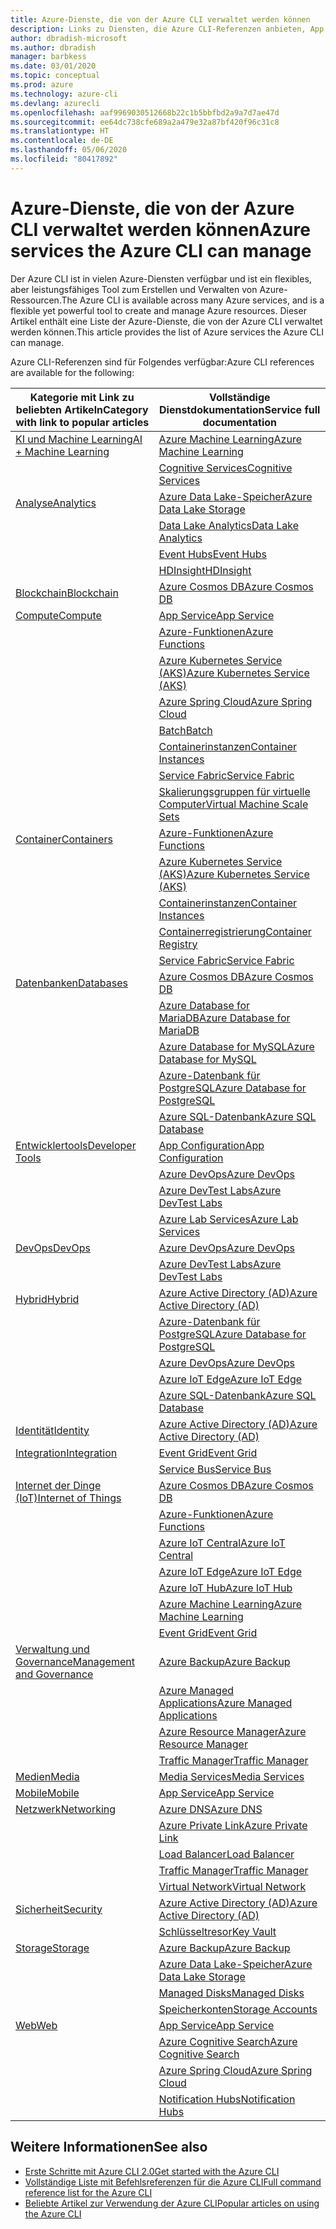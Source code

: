 ```yaml
---
title: Azure-Dienste, die von der Azure CLI verwaltet werden können
description: Links zu Diensten, die Azure CLI-Referenzen anbieten, App Configuration, App Service, Active Directory (AD), Backup, Cognitive Search, Cosmos DB, Data Lake Storage, Datenbank, MariaDB, MySQL, PostgreSQL, PostgreSQL, DevOps, DevTest Labs, DNS, Functions, IoT, IoT Central, IoT Edge, IoT Hub, Kubernetes Service (AKS), Lab Services, Machine Learning, Managed Applications, Private Link, Resource Manager, Spring Cloud, SQL-Datenbank, Batch, Cognitive Services, Container Instances, Container Registry, Data Lake Analytics, Event Grid, Event Hubs, HDInsight, Key Vault, Load Balancer, Managed Disks, Media Services, Notification Hubs, Service Bus, Service Fabric, Speicherkonten, Traffic Manager, Virtual Machine Scale Sets, Virtual Network, Compute, Netzwerk, Internet der Dinge, Entwicklertools, Datenbanken, Analytics, Verwaltung und Governance, Hybrid, Storage, Sicherheit, KI, KI und Machine Learning
author: dbradish-microsoft
ms.author: dbradish
manager: barbkess
ms.date: 03/01/2020
ms.topic: conceptual
ms.prod: azure
ms.technology: azure-cli
ms.devlang: azurecli
ms.openlocfilehash: aaf9969030512668b22c1b5bbfbd2a9a7d7ae47d
ms.sourcegitcommit: ee64dc738cfe689a2a479e32a87bf420f96c31c8
ms.translationtype: HT
ms.contentlocale: de-DE
ms.lasthandoff: 05/06/2020
ms.locfileid: "80417892"
---
```

# <a name="azure-services-the-azure-cli-can-manage"></a><span data-ttu-id="0e4b8-103">Azure-Dienste, die von der Azure CLI verwaltet werden können</span><span class="sxs-lookup"><span data-stu-id="0e4b8-103">Azure services the Azure CLI can manage</span></span>

<span data-ttu-id="0e4b8-104">Der Azure CLI ist in vielen Azure-Diensten verfügbar und ist ein flexibles, aber leistungsfähiges Tool zum Erstellen und Verwalten von Azure-Ressourcen.</span><span class="sxs-lookup"><span data-stu-id="0e4b8-104">The Azure CLI is available across many Azure services, and is a flexible yet powerful tool to create and manage Azure resources.</span></span>  <span data-ttu-id="0e4b8-105">Dieser Artikel enthält eine Liste der Azure-Dienste, die von der Azure CLI verwaltet werden können.</span><span class="sxs-lookup"><span data-stu-id="0e4b8-105">This article provides the list of Azure services the Azure CLI can manage.</span></span>

<span data-ttu-id="0e4b8-106">Azure CLI-Referenzen sind für Folgendes verfügbar:</span><span class="sxs-lookup"><span data-stu-id="0e4b8-106">Azure CLI references are available for the following:</span></span>  

| <span data-ttu-id="0e4b8-107">Kategorie mit Link zu beliebten Artikeln</span><span class="sxs-lookup"><span data-stu-id="0e4b8-107">Category with link to popular articles</span></span> | <span data-ttu-id="0e4b8-108">Vollständige Dienstdokumentation</span><span class="sxs-lookup"><span data-stu-id="0e4b8-108">Service full documentation</span></span>
|-|-|
|[<span data-ttu-id="0e4b8-109">KI und Machine Learning</span><span class="sxs-lookup"><span data-stu-id="0e4b8-109">AI + Machine Learning</span></span>](/cli/azure/popular-articles-using-the-azure-cli?#ai--machine-learning)| [<span data-ttu-id="0e4b8-110">Azure Machine Learning</span><span class="sxs-lookup"><span data-stu-id="0e4b8-110">Azure Machine Learning</span></span>](/azure/machine-learning/)
||[<span data-ttu-id="0e4b8-111">Cognitive Services</span><span class="sxs-lookup"><span data-stu-id="0e4b8-111">Cognitive Services</span></span>](/azure/cognitive-services/)
|[<span data-ttu-id="0e4b8-112">Analyse</span><span class="sxs-lookup"><span data-stu-id="0e4b8-112">Analytics</span></span>](/cli/azure/popular-articles-using-the-azure-cli?#analytics)|[<span data-ttu-id="0e4b8-113">Azure Data Lake-Speicher</span><span class="sxs-lookup"><span data-stu-id="0e4b8-113">Azure Data Lake Storage</span></span>](/azure/storage/blobs/data-lake-storage-introduction/)
||[<span data-ttu-id="0e4b8-114">Data Lake Analytics</span><span class="sxs-lookup"><span data-stu-id="0e4b8-114">Data Lake Analytics</span></span>](/azure/data-lake-analytics/)
||[<span data-ttu-id="0e4b8-115">Event Hubs</span><span class="sxs-lookup"><span data-stu-id="0e4b8-115">Event Hubs</span></span>](/azure/event-hubs/)
||[<span data-ttu-id="0e4b8-116">HDInsight</span><span class="sxs-lookup"><span data-stu-id="0e4b8-116">HDInsight</span></span>](/azure/hdinsight/)
|[<span data-ttu-id="0e4b8-117">Blockchain</span><span class="sxs-lookup"><span data-stu-id="0e4b8-117">Blockchain</span></span>](popular-articles-using-the-azure-cli.md)|[<span data-ttu-id="0e4b8-118">Azure Cosmos DB</span><span class="sxs-lookup"><span data-stu-id="0e4b8-118">Azure Cosmos DB</span></span>](/azure/cosmos-db/)
|[<span data-ttu-id="0e4b8-119">Compute</span><span class="sxs-lookup"><span data-stu-id="0e4b8-119">Compute</span></span>](/cli/azure/popular-articles-using-the-azure-cli?#compute)|[<span data-ttu-id="0e4b8-120">App Service</span><span class="sxs-lookup"><span data-stu-id="0e4b8-120">App Service</span></span>](/azure/app-service/)
||[<span data-ttu-id="0e4b8-121">Azure-Funktionen</span><span class="sxs-lookup"><span data-stu-id="0e4b8-121">Azure Functions</span></span>](/azure/azure-functions/)
||[<span data-ttu-id="0e4b8-122">Azure Kubernetes Service (AKS)</span><span class="sxs-lookup"><span data-stu-id="0e4b8-122">Azure Kubernetes Service (AKS)</span></span>](/azure/aks/)
||[<span data-ttu-id="0e4b8-123">Azure Spring Cloud</span><span class="sxs-lookup"><span data-stu-id="0e4b8-123">Azure Spring Cloud</span></span>](/azure/spring-cloud/)
||[<span data-ttu-id="0e4b8-124">Batch</span><span class="sxs-lookup"><span data-stu-id="0e4b8-124">Batch</span></span>](/azure/batch/)
||[<span data-ttu-id="0e4b8-125">Containerinstanzen</span><span class="sxs-lookup"><span data-stu-id="0e4b8-125">Container Instances</span></span>](/azure/container-instances/)
||[<span data-ttu-id="0e4b8-126">Service Fabric</span><span class="sxs-lookup"><span data-stu-id="0e4b8-126">Service Fabric</span></span>](/azure/service-fabric/)
||[<span data-ttu-id="0e4b8-127">Skalierungsgruppen für virtuelle Computer</span><span class="sxs-lookup"><span data-stu-id="0e4b8-127">Virtual Machine Scale Sets</span></span>](/azure/virtual-machine-scale-sets/)
|[<span data-ttu-id="0e4b8-128">Container</span><span class="sxs-lookup"><span data-stu-id="0e4b8-128">Containers</span></span>](popular-articles-using-the-azure-cli.md)|[<span data-ttu-id="0e4b8-129">Azure-Funktionen</span><span class="sxs-lookup"><span data-stu-id="0e4b8-129">Azure Functions</span></span>](/azure/azure-functions/)
||[<span data-ttu-id="0e4b8-130">Azure Kubernetes Service (AKS)</span><span class="sxs-lookup"><span data-stu-id="0e4b8-130">Azure Kubernetes Service (AKS)</span></span>](/azure/aks/)
||[<span data-ttu-id="0e4b8-131">Containerinstanzen</span><span class="sxs-lookup"><span data-stu-id="0e4b8-131">Container Instances</span></span>](/azure/container-instances/)
||[<span data-ttu-id="0e4b8-132">Containerregistrierung</span><span class="sxs-lookup"><span data-stu-id="0e4b8-132">Container Registry</span></span>](/azure/container-registry/)
||[<span data-ttu-id="0e4b8-133">Service Fabric</span><span class="sxs-lookup"><span data-stu-id="0e4b8-133">Service Fabric</span></span>](/azure/service-fabric/)
|[<span data-ttu-id="0e4b8-134">Datenbanken</span><span class="sxs-lookup"><span data-stu-id="0e4b8-134">Databases</span></span>](/cli/azure/popular-articles-using-the-azure-cli?#databases)|[<span data-ttu-id="0e4b8-135">Azure Cosmos DB</span><span class="sxs-lookup"><span data-stu-id="0e4b8-135">Azure Cosmos DB</span></span>](/azure/cosmos-db/)
||[<span data-ttu-id="0e4b8-136">Azure Database for MariaDB</span><span class="sxs-lookup"><span data-stu-id="0e4b8-136">Azure Database for MariaDB</span></span>](/azure/mariadb/)
||[<span data-ttu-id="0e4b8-137">Azure Database for MySQL</span><span class="sxs-lookup"><span data-stu-id="0e4b8-137">Azure Database for MySQL</span></span>](/azure/mysql/)
||[<span data-ttu-id="0e4b8-138">Azure-Datenbank für PostgreSQL</span><span class="sxs-lookup"><span data-stu-id="0e4b8-138">Azure Database for PostgreSQL</span></span>](/azure/postgresql/)
||[<span data-ttu-id="0e4b8-139">Azure SQL-Datenbank</span><span class="sxs-lookup"><span data-stu-id="0e4b8-139">Azure SQL Database</span></span>](/azure/sql-database/)
|[<span data-ttu-id="0e4b8-140">Entwicklertools</span><span class="sxs-lookup"><span data-stu-id="0e4b8-140">Developer Tools</span></span>](/cli/azure/popular-articles-using-the-azure-cli?#developer-tools)|[<span data-ttu-id="0e4b8-141">App Configuration</span><span class="sxs-lookup"><span data-stu-id="0e4b8-141">App Configuration</span></span>](/azure/azure-app-configuration/)
||[<span data-ttu-id="0e4b8-142">Azure DevOps</span><span class="sxs-lookup"><span data-stu-id="0e4b8-142">Azure DevOps</span></span>](/azure/devops/)
||[<span data-ttu-id="0e4b8-143">Azure DevTest Labs</span><span class="sxs-lookup"><span data-stu-id="0e4b8-143">Azure DevTest Labs</span></span>](/azure/lab-services/)
||[<span data-ttu-id="0e4b8-144">Azure Lab Services</span><span class="sxs-lookup"><span data-stu-id="0e4b8-144">Azure Lab Services</span></span>](/azure/lab-services/classroom-labs/)
|[<span data-ttu-id="0e4b8-145">DevOps</span><span class="sxs-lookup"><span data-stu-id="0e4b8-145">DevOps</span></span>](/cli/azure/popular-articles-using-the-azure-cli?#developer-tools)|[<span data-ttu-id="0e4b8-146">Azure DevOps</span><span class="sxs-lookup"><span data-stu-id="0e4b8-146">Azure DevOps</span></span>](/azure/devops/)
||[<span data-ttu-id="0e4b8-147">Azure DevTest Labs</span><span class="sxs-lookup"><span data-stu-id="0e4b8-147">Azure DevTest Labs</span></span>](/azure/lab-services/)
|[<span data-ttu-id="0e4b8-148">Hybrid</span><span class="sxs-lookup"><span data-stu-id="0e4b8-148">Hybrid</span></span>](/cli/azure/popular-articles-using-the-azure-cli?#hybrid)|[<span data-ttu-id="0e4b8-149">Azure Active Directory (AD)</span><span class="sxs-lookup"><span data-stu-id="0e4b8-149">Azure Active Directory (AD)</span></span>](/azure/active-directory/)
||[<span data-ttu-id="0e4b8-150">Azure-Datenbank für PostgreSQL</span><span class="sxs-lookup"><span data-stu-id="0e4b8-150">Azure Database for PostgreSQL</span></span>](/azure/postgresql/)
||[<span data-ttu-id="0e4b8-151">Azure DevOps</span><span class="sxs-lookup"><span data-stu-id="0e4b8-151">Azure DevOps</span></span>](/azure/devops/)
||[<span data-ttu-id="0e4b8-152">Azure IoT Edge</span><span class="sxs-lookup"><span data-stu-id="0e4b8-152">Azure IoT Edge</span></span>](/azure/iot-edge/)
||[<span data-ttu-id="0e4b8-153">Azure SQL-Datenbank</span><span class="sxs-lookup"><span data-stu-id="0e4b8-153">Azure SQL Database</span></span>](/azure/sql-database/)
|[<span data-ttu-id="0e4b8-154">Identität</span><span class="sxs-lookup"><span data-stu-id="0e4b8-154">Identity</span></span>](popular-articles-using-the-azure-cli.md)|[<span data-ttu-id="0e4b8-155">Azure Active Directory (AD)</span><span class="sxs-lookup"><span data-stu-id="0e4b8-155">Azure Active Directory (AD)</span></span>](/azure/active-directory/)
|[<span data-ttu-id="0e4b8-156">Integration</span><span class="sxs-lookup"><span data-stu-id="0e4b8-156">Integration</span></span>](popular-articles-using-the-azure-cli.md)|[<span data-ttu-id="0e4b8-157">Event Grid</span><span class="sxs-lookup"><span data-stu-id="0e4b8-157">Event Grid</span></span>](/azure/event-grid/)
||[<span data-ttu-id="0e4b8-158">Service Bus</span><span class="sxs-lookup"><span data-stu-id="0e4b8-158">Service Bus</span></span>](/azure/service-bus/)
|[<span data-ttu-id="0e4b8-159">Internet der Dinge (IoT)</span><span class="sxs-lookup"><span data-stu-id="0e4b8-159">Internet of Things</span></span>](/cli/azure/popular-articles-using-the-azure-cli?#internet-of-things)|[<span data-ttu-id="0e4b8-160">Azure Cosmos DB</span><span class="sxs-lookup"><span data-stu-id="0e4b8-160">Azure Cosmos DB</span></span>](/azure/cosmos-db/)
||[<span data-ttu-id="0e4b8-161">Azure-Funktionen</span><span class="sxs-lookup"><span data-stu-id="0e4b8-161">Azure Functions</span></span>](/azure/azure-functions/)
||[<span data-ttu-id="0e4b8-162">Azure IoT Central</span><span class="sxs-lookup"><span data-stu-id="0e4b8-162">Azure IoT Central</span></span>](/azure/iot-central/)
||[<span data-ttu-id="0e4b8-163">Azure IoT Edge</span><span class="sxs-lookup"><span data-stu-id="0e4b8-163">Azure IoT Edge</span></span>](/azure/iot-edge/)
||[<span data-ttu-id="0e4b8-164">Azure IoT Hub</span><span class="sxs-lookup"><span data-stu-id="0e4b8-164">Azure IoT Hub</span></span>](/azure/iot-hub/)
||[<span data-ttu-id="0e4b8-165">Azure Machine Learning</span><span class="sxs-lookup"><span data-stu-id="0e4b8-165">Azure Machine Learning</span></span>](/azure/machine-learning/)
||[<span data-ttu-id="0e4b8-166">Event Grid</span><span class="sxs-lookup"><span data-stu-id="0e4b8-166">Event Grid</span></span>](/azure/event-grid/)
|[<span data-ttu-id="0e4b8-167">Verwaltung und Governance</span><span class="sxs-lookup"><span data-stu-id="0e4b8-167">Management and Governance</span></span>](/cli/azure/popular-articles-using-the-azure-cli?#management-and-governance)|[<span data-ttu-id="0e4b8-168">Azure Backup</span><span class="sxs-lookup"><span data-stu-id="0e4b8-168">Azure Backup</span></span>](/azure/backup/)
||[<span data-ttu-id="0e4b8-169">Azure Managed Applications</span><span class="sxs-lookup"><span data-stu-id="0e4b8-169">Azure Managed Applications</span></span>](/azure/azure-resource-manager/managed-applications/)
||[<span data-ttu-id="0e4b8-170">Azure Resource Manager</span><span class="sxs-lookup"><span data-stu-id="0e4b8-170">Azure Resource Manager</span></span>](/azure/azure-resource-manager/)
||[<span data-ttu-id="0e4b8-171">Traffic Manager</span><span class="sxs-lookup"><span data-stu-id="0e4b8-171">Traffic Manager</span></span>](/azure/traffic-manager/)
|[<span data-ttu-id="0e4b8-172">Medien</span><span class="sxs-lookup"><span data-stu-id="0e4b8-172">Media</span></span>](popular-articles-using-the-azure-cli.md)|[<span data-ttu-id="0e4b8-173">Media Services</span><span class="sxs-lookup"><span data-stu-id="0e4b8-173">Media Services</span></span>](/azure/media-services/)
|[<span data-ttu-id="0e4b8-174">Mobile</span><span class="sxs-lookup"><span data-stu-id="0e4b8-174">Mobile</span></span>](popular-articles-using-the-azure-cli.md)|[<span data-ttu-id="0e4b8-175">App Service</span><span class="sxs-lookup"><span data-stu-id="0e4b8-175">App Service</span></span>](/azure/app-service/)
|[<span data-ttu-id="0e4b8-176">Netzwerk</span><span class="sxs-lookup"><span data-stu-id="0e4b8-176">Networking</span></span>](/cli/azure/popular-articles-using-the-azure-cli?#networking)|[<span data-ttu-id="0e4b8-177">Azure DNS</span><span class="sxs-lookup"><span data-stu-id="0e4b8-177">Azure DNS</span></span>](/azure/dns/)
||[<span data-ttu-id="0e4b8-178">Azure Private Link</span><span class="sxs-lookup"><span data-stu-id="0e4b8-178">Azure Private Link</span></span>](/azure/private-link/)
||[<span data-ttu-id="0e4b8-179">Load Balancer</span><span class="sxs-lookup"><span data-stu-id="0e4b8-179">Load Balancer</span></span>](/azure/load-balancer/)
||[<span data-ttu-id="0e4b8-180">Traffic Manager</span><span class="sxs-lookup"><span data-stu-id="0e4b8-180">Traffic Manager</span></span>](/azure/traffic-manager/)
||[<span data-ttu-id="0e4b8-181">Virtual Network</span><span class="sxs-lookup"><span data-stu-id="0e4b8-181">Virtual Network</span></span>](/azure/virtual-network/)
|[<span data-ttu-id="0e4b8-182">Sicherheit</span><span class="sxs-lookup"><span data-stu-id="0e4b8-182">Security</span></span>](/cli/azure/popular-articles-using-the-azure-cli?#security)|[<span data-ttu-id="0e4b8-183">Azure Active Directory (AD)</span><span class="sxs-lookup"><span data-stu-id="0e4b8-183">Azure Active Directory (AD)</span></span>](/azure/active-directory/)
||[<span data-ttu-id="0e4b8-184">Schlüsseltresor</span><span class="sxs-lookup"><span data-stu-id="0e4b8-184">Key Vault</span></span>](/azure/key-vault/)
|[<span data-ttu-id="0e4b8-185">Storage</span><span class="sxs-lookup"><span data-stu-id="0e4b8-185">Storage</span></span>](/cli/azure/popular-articles-using-the-azure-cli?#storage)|[<span data-ttu-id="0e4b8-186">Azure Backup</span><span class="sxs-lookup"><span data-stu-id="0e4b8-186">Azure Backup</span></span>](/azure/backup/)
||[<span data-ttu-id="0e4b8-187">Azure Data Lake-Speicher</span><span class="sxs-lookup"><span data-stu-id="0e4b8-187">Azure Data Lake Storage</span></span>](/azure/storage/blobs/data-lake-storage-introduction/)
||[<span data-ttu-id="0e4b8-188">Managed Disks</span><span class="sxs-lookup"><span data-stu-id="0e4b8-188">Managed Disks</span></span>](/azure/virtual-machines/windows/managed-disks-overview/)
||[<span data-ttu-id="0e4b8-189">Speicherkonten</span><span class="sxs-lookup"><span data-stu-id="0e4b8-189">Storage Accounts</span></span>](/azure/storage/common/storage-account-overview/)
|[<span data-ttu-id="0e4b8-190">Web</span><span class="sxs-lookup"><span data-stu-id="0e4b8-190">Web</span></span>](popular-articles-using-the-azure-cli.md)|[<span data-ttu-id="0e4b8-191">App Service</span><span class="sxs-lookup"><span data-stu-id="0e4b8-191">App Service</span></span>](/azure/app-service/)
||[<span data-ttu-id="0e4b8-192">Azure Cognitive Search</span><span class="sxs-lookup"><span data-stu-id="0e4b8-192">Azure Cognitive Search</span></span>](/azure/search/)
||[<span data-ttu-id="0e4b8-193">Azure Spring Cloud</span><span class="sxs-lookup"><span data-stu-id="0e4b8-193">Azure Spring Cloud</span></span>](/azure/spring-cloud/)
||[<span data-ttu-id="0e4b8-194">Notification Hubs</span><span class="sxs-lookup"><span data-stu-id="0e4b8-194">Notification Hubs</span></span>](/azure/notification-hubs/)

## <a name="see-also"></a><span data-ttu-id="0e4b8-195">Weitere Informationen</span><span class="sxs-lookup"><span data-stu-id="0e4b8-195">See also</span></span>

- [<span data-ttu-id="0e4b8-196">Erste Schritte mit Azure CLI 2.0</span><span class="sxs-lookup"><span data-stu-id="0e4b8-196">Get started with the Azure CLI</span></span>](get-started-with-azure-cli.md)
- [<span data-ttu-id="0e4b8-197">Vollständige Liste mit Befehlsreferenzen für die Azure CLI</span><span class="sxs-lookup"><span data-stu-id="0e4b8-197">Full command reference list for the Azure CLI</span></span>](/cli/azure/reference-index)
- [<span data-ttu-id="0e4b8-198">Beliebte Artikel zur Verwendung der Azure CLI</span><span class="sxs-lookup"><span data-stu-id="0e4b8-198">Popular articles on using the Azure CLI</span></span>](popular-articles-using-the-azure-cli.md)
